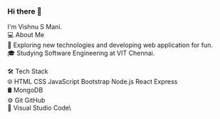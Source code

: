 ### Hi there 👋
I'm Vishnu S Mani. 
<br>
💻  About Me\
🤔   Exploring new technologies and developing web application for fun.\
🎓   Studying Software Engineering at VIT Chennai.\
<br>
🛠  Tech Stack\
🌐   HTML CSS JavaScript Bootstrap Node.js React Express\
🛢   MongoDB\
⚙️   Git GitHub\
🔧   Visual Studio Code\
